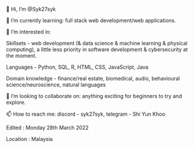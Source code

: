 👋 Hi, I’m @Syk27syk

🌱 I’m currently learning: full stack web development/web applications. 

👀 I’m interested in:

  Skillsets - web development (& data science & machine learning & physical computing), a little less priority in software development & cybersecurity at the moment. 

  Languages - Python, SQL, R, HTML, CSS, JavaScript, Java

  Domain knowledge - finance/real estate, biomedical, audio, behavioural science/neuroscience, natural languages

💞️ I’m looking to collaborate on: anything exciting for beginners to try and explore. 

📫 How to reach me: discord - syk27syk, telegram - Shi Yun Khoo


Edited    : Monday 28th March 2022

Location  : Malaysia

<!---
Syk27syk/Syk27syk is a ✨ special ✨ repository because its `README.md` (this file) appears on your GitHub profile.
You can click the Preview link to take a look at your changes.
--->
